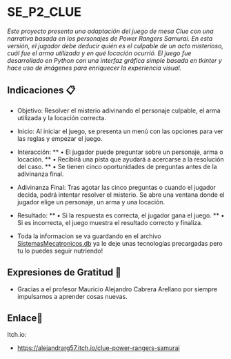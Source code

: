 # SE_P2_CLUE

_Este proyecto presenta una adaptación del juego de mesa Clue con una narrativa basada en los personajes de Power Rangers Samurai. En esta versión, el jugador debe deducir quién es el culpable de un acto misterioso, cuál fue el arma utilizada y en qué locación ocurrió. El juego fue desarrollado en Python con una interfaz gráfica simple basada en tkinter y hace uso de imágenes para enriquecer la experiencia visual._

## Indicaciones 📋
* Objetivo: Resolver el misterio adivinando el personaje culpable, el arma utilizada y la locación correcta.
* Inicio: Al iniciar el juego, se presenta un menú con las opciones para ver las reglas y empezar el juego.
* Interacción:
** •	El jugador puede preguntar sobre un personaje, arma o locación.
** •	Recibirá una pista que ayudará a acercarse a la resolución del caso.
** •	Se tienen cinco oportunidades de preguntas antes de la adivinanza final.
* Adivinanza Final: Tras agotar las cinco preguntas o cuando el jugador decida, podrá intentar resolver el misterio. Se abre una ventana donde el jugador elige un personaje, un arma y una locación.
* Resultado:
** •	Si la respuesta es correcta, el jugador gana el juego.
** •	Si es incorrecta, el juego muestra el resultado correcto y finaliza.

* Toda la informacion se va guardando en el archivo [SistemasMecatronicos.db](https://github.com/AlejandraRG57/21310127_Adquirir_Conocimiento/blob/main/SistemasMecatronicos.db) ya le deje unas tecnologías precargadas pero tu lo puedes seguir nutriendo!

## Expresiones de Gratitud 🎁
* Gracias a el profesor Mauricio Alejandro Cabrera Arellano por siempre impulsarnos a aprender cosas nuevas.

## Enlace🔗

Itch.io:
* https://alejandrarg57.itch.io/clue-power-rangers-samurai 
